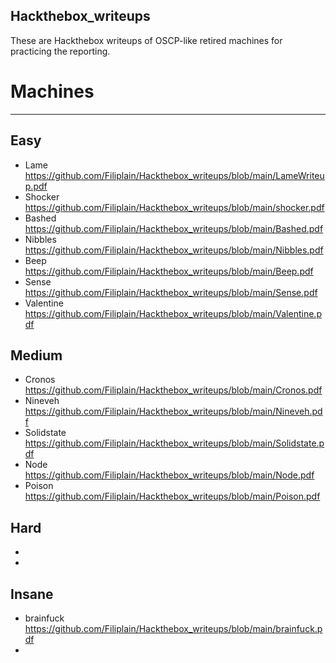 ## Hackthebox_writeups


These are Hackthebox writeups of OSCP-like retired machines for practicing the reporting.

# Machines
---------

Easy
-----
- Lame\
https://github.com/Filiplain/Hackthebox_writeups/blob/main/LameWriteup.pdf
- Shocker\
https://github.com/Filiplain/Hackthebox_writeups/blob/main/shocker.pdf
- Bashed\
https://github.com/Filiplain/Hackthebox_writeups/blob/main/Bashed.pdf
- Nibbles\
https://github.com/Filiplain/Hackthebox_writeups/blob/main/Nibbles.pdf
- Beep\
https://github.com/Filiplain/Hackthebox_writeups/blob/main/Beep.pdf
- Sense\
https://github.com/Filiplain/Hackthebox_writeups/blob/main/Sense.pdf
- Valentine\
https://github.com/Filiplain/Hackthebox_writeups/blob/main/Valentine.pdf

Medium
------
- Cronos\
https://github.com/Filiplain/Hackthebox_writeups/blob/main/Cronos.pdf
- Nineveh\
https://github.com/Filiplain/Hackthebox_writeups/blob/main/Nineveh.pdf
- Solidstate\
https://github.com/Filiplain/Hackthebox_writeups/blob/main/Solidstate.pdf
- Node\
https://github.com/Filiplain/Hackthebox_writeups/blob/main/Node.pdf
- Poison
https://github.com/Filiplain/Hackthebox_writeups/blob/main/Poison.pdf

Hard
----
-
-

Insane
------
- brainfuck\
https://github.com/Filiplain/Hackthebox_writeups/blob/main/brainfuck.pdf
- 

